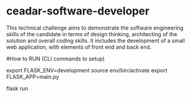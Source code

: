 # ceadar-software-developer
This technical challenge aims to demonstrate the software engineering skills of the candidate in terms of design thinking, architecting of the solution and overall coding skills. It includes the development of a small web application, with elements of front end and back end.


#How to RUN (CLI commands to setup)

export FLASK_ENV=development
source env/bin/activate
export FLASK_APP=main.py


flask run
